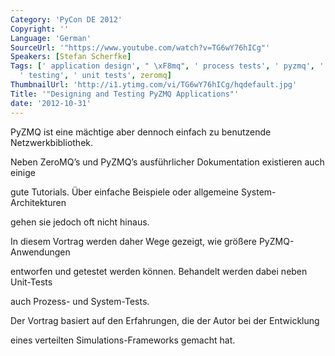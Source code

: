 ```yaml
---
Category: 'PyCon DE 2012'
Copyright: ''
Language: 'German'
SourceUrl: '"https://www.youtube.com/watch?v=TG6wY76hICg"'
Speakers: [Stefan Scherfke]
Tags: [' application design', " \xF8mq", ' process tests', ' pyzmq', ' system tests',
  ' testing', ' unit tests', zeromq]
ThumbnailUrl: 'http://i1.ytimg.com/vi/TG6wY76hICg/hqdefault.jpg'
Title: '"Designing and Testing PyZMQ Applications"'
date: '2012-10-31'
---
```

PyZMQ ist eine mächtige aber dennoch einfach zu benutzende Netzwerkbibliothek.

Neben ZeroMQ’s und PyZMQ’s ausführlicher Dokumentation existieren auch einige

gute Tutorials. Über einfache Beispiele oder allgemeine System-Architekturen

gehen sie jedoch oft nicht hinaus.

In diesem Vortrag werden daher Wege gezeigt, wie größere PyZMQ-Anwendungen

entworfen und getestet werden können. Behandelt werden dabei neben Unit-Tests

auch Prozess- und System-Tests.

Der Vortrag basiert auf den Erfahrungen, die der Autor bei der Entwicklung

eines verteilten Simulations-Frameworks gemacht hat.

